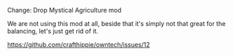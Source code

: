 Change: Drop Mystical Agriculture mod

We are not using this mod at all, beside that it's simply not that great for the
balancing, let's just get rid of it.

https://github.com/crafthippie/owntech/issues/12
